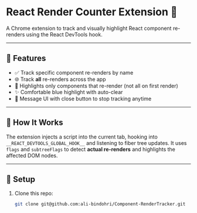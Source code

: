 # React Render Counter Extension 🔄

A Chrome extension to track and visually highlight React component re-renders using the React DevTools hook.

---

## 🧠 Features

- ✅ Track specific component re-renders by name
- 🌐 Track **all** re-renders across the app
- 🎯 Highlights only components that re-render (not all on first render)
- ✨ Comfortable blue highlight with auto-clear
- 🔘 Message UI with close button to stop tracking anytime

---

## 🚀 How It Works

The extension injects a script into the current tab, hooking into `__REACT_DEVTOOLS_GLOBAL_HOOK__` and listening to fiber tree updates. It uses `flags` and `subtreeFlags` to detect **actual re-renders** and highlights the affected DOM nodes.

---

## 🔧 Setup

1. Clone this repo:
   ```bash
   git clone git@github.com:ali-bindohri/Component-RenderTracker.git
   ```
